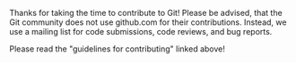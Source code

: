Thanks for taking the time to contribute to Git! Please be advised, that the Git community does not use github.com for their contributions. Instead, we use a mailing list for code submissions, code reviews, and bug reports. 

Please read the "guidelines for contributing" linked above!
